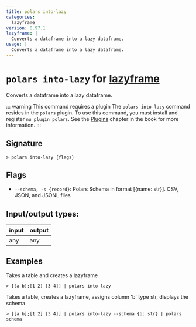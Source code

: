 ```yaml
---
title: polars into-lazy
categories: |
  lazyframe
version: 0.97.1
lazyframe: |
  Converts a dataframe into a lazy dataframe.
usage: |
  Converts a dataframe into a lazy dataframe.
---
```

<!-- This file is automatically generated. Please edit the command in https://github.com/nushell/nushell instead. -->

# `polars into-lazy` for [lazyframe](/commands/categories/lazyframe.md)

<div class='command-title'>Converts a dataframe into a lazy dataframe.</div>

::: warning This command requires a plugin
The `polars into-lazy` command resides in the `polars` plugin.
To use this command, you must install and register `nu_plugin_polars`.
See the [Plugins](/book/plugins.html) chapter in the book for more information.
:::

## Signature

```> polars into-lazy {flags} ```

## Flags

 -  `--schema, -s {record}`: Polars Schema in format [{name: str}]. CSV, JSON, and JSONL files


## Input/output types:

| input | output |
| ----- | ------ |
| any   | any    |

## Examples

Takes a table and creates a lazyframe
```nu
> [[a b];[1 2] [3 4]] | polars into-lazy

```

Takes a table, creates a lazyframe, assigns column 'b' type str, displays the schema
```nu
> [[a b];[1 2] [3 4]] | polars into-lazy --schema {b: str} | polars schema

```
